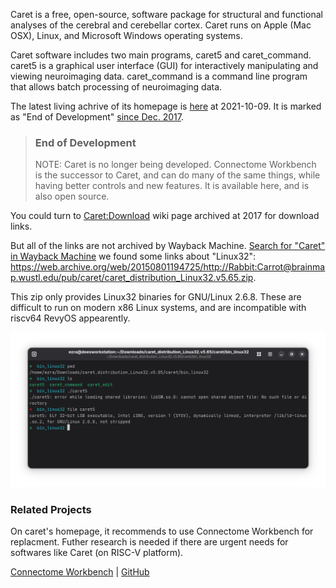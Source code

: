 Caret is a free, open-source, software package for structural and functional analyses of the cerebral and cerebellar cortex. Caret runs on Apple (Mac OSX), Linux, and Microsoft Windows operating systems.

Caret software includes two main programs, caret5 and caret_command. caret5 is a graphical user interface (GUI) for interactively manipulating and viewing neuroimaging data. caret_command is a command line program that allows batch processing of neuroimaging data.

The latest living achrive of its homepage is [here](https://web.archive.org/web/20211009131519/http://brainvis.wustl.edu/wiki/index.php/Caret:About) at 2021-10-09. It is marked as "End of Development" [since Dec. 2017](https://web.archive.org/web/20171210023853/http://brainvis.wustl.edu:80/wiki/index.php/Caret:About).

>
> ### End of Development
>
> NOTE: Caret is no longer being developed. Connectome Workbench is the successor to Caret, and can do many of the same things, while having better controls and new features. It is available here, and is also open source.

You could turn to [Caret:Download](https://web.archive.org/web/20171028131844/http://brainvis.wustl.edu/wiki/index.php/Caret:Download) wiki page archived at 2017 for download links.

But all of the links are not archived by Wayback Machine. [Search for "Caret" in Wayback Machine](https://web.archive.org/web/*/http://brainmap.wustl.edu/pub/caret/*) we found some links about "Linux32": https://web.archive.org/web/20150801194725/http://Rabbit:Carrot@brainmap.wustl.edu/pub/caret/caret_distribution_Linux32.v5.65.zip.

This zip only provides Linux32 binaries for GNU/Linux 2.6.8. These are difficult to run on modern x86 Linux systems, and are incompatible with riscv64 RevyOS appearently.

![Inner of the only living zip of caret](./images/inner_of_caret_distribution_Linux32.v5.65.png)

### Related Projects

On caret's homepage, it recommends to use Connectome Workbench for replacment. Futher research is needed if there are urgent needs for softwares like Caret (on RISC-V platform).

[Connectome Workbench](https://www.humanconnectome.org/software/connectome-workbench) | [GitHub](https://github.com/Washington-University/workbench)